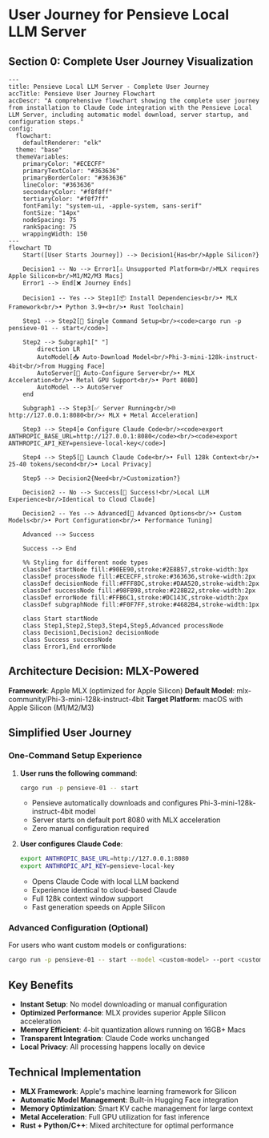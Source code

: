 # User Journey for Pensieve Local LLM Server

## Section 0: Complete User Journey Visualization

```mermaid
---
title: Pensieve Local LLM Server - Complete User Journey
accTitle: Pensieve User Journey Flowchart
accDescr: "A comprehensive flowchart showing the complete user journey from installation to Claude Code integration with the Pensieve Local LLM Server, including automatic model download, server startup, and configuration steps."
config:
  flowchart:
    defaultRenderer: "elk"
  theme: "base"
  themeVariables:
    primaryColor: "#ECECFF"
    primaryTextColor: "#363636"
    primaryBorderColor: "#363636"
    lineColor: "#363636"
    secondaryColor: "#f8f8ff"
    tertiaryColor: "#f0f7ff"
    fontFamily: "system-ui, -apple-system, sans-serif"
    fontSize: "14px"
    nodeSpacing: 75
    rankSpacing: 75
    wrappingWidth: 150
---
flowchart TD
    Start([User Starts Journey]) --> Decision1{Has<br/>Apple Silicon?}

    Decision1 -- No --> Error1[⚠️ Unsupported Platform<br/>MLX requires Apple Silicon<br/>M1/M2/M3 Macs]
    Error1 --> End[❌ Journey Ends]

    Decision1 -- Yes --> Step1[📦 Install Dependencies<br/>• MLX Framework<br/>• Python 3.9+<br/>• Rust Toolchain]

    Step1 --> Step2[🚀 Single Command Setup<br/><code>cargo run -p pensieve-01 -- start</code>]

    Step2 --> Subgraph1[" "]
        direction LR
        AutoModel[📥 Auto-Download Model<br/>Phi-3-mini-128k-instruct-4bit<br/>from Hugging Face]
        AutoServer[🔧 Auto-Configure Server<br/>• MLX Acceleration<br/>• Metal GPU Support<br/>• Port 8080]
        AutoModel --> AutoServer
    end

    Subgraph1 --> Step3[✅ Server Running<br/>🌐 http://127.0.0.1:8080<br/>⚡ MLX + Metal Acceleration]

    Step3 --> Step4[⚙️ Configure Claude Code<br/><code>export ANTHROPIC_BASE_URL=http://127.0.0.1:8080</code><br/><code>export ANTHROPIC_API_KEY=pensieve-local-key</code>]

    Step4 --> Step5[🎯 Launch Claude Code<br/>• Full 128k Context<br/>• 25-40 tokens/second<br/>• Local Privacy]

    Step5 --> Decision2{Need<br/>Customization?}

    Decision2 -- No --> Success[🎉 Success!<br/>Local LLM Experience<br/>Identical to Cloud Claude]

    Decision2 -- Yes --> Advanced[🔧 Advanced Options<br/>• Custom Models<br/>• Port Configuration<br/>• Performance Tuning]

    Advanced --> Success

    Success --> End

    %% Styling for different node types
    classDef startNode fill:#90EE90,stroke:#2E8B57,stroke-width:3px
    classDef processNode fill:#ECECFF,stroke:#363636,stroke-width:2px
    classDef decisionNode fill:#FFF8DC,stroke:#DAA520,stroke-width:2px
    classDef successNode fill:#98FB98,stroke:#228B22,stroke-width:2px
    classDef errorNode fill:#FFB6C1,stroke:#DC143C,stroke-width:2px
    classDef subgraphNode fill:#F0F7FF,stroke:#4682B4,stroke-width:1px

    class Start startNode
    class Step1,Step2,Step3,Step4,Step5,Advanced processNode
    class Decision1,Decision2 decisionNode
    class Success successNode
    class Error1,End errorNode
```

## Architecture Decision: MLX-Powered

**Framework**: Apple MLX (optimized for Apple Silicon)
**Default Model**: mlx-community/Phi-3-mini-128k-instruct-4bit
**Target Platform**: macOS with Apple Silicon (M1/M2/M3)

## Simplified User Journey

### One-Command Setup Experience

1. **User runs the following command**:
    ```bash
    cargo run -p pensieve-01 -- start
    ```
    - Pensieve automatically downloads and configures Phi-3-mini-128k-instruct-4bit model
    - Server starts on default port 8080 with MLX acceleration
    - Zero manual configuration required

2. **User configures Claude Code**:
    ```bash
    export ANTHROPIC_BASE_URL=http://127.0.0.1:8080
    export ANTHROPIC_API_KEY=pensieve-local-key
    ```
    - Opens Claude Code with local LLM backend
    - Experience identical to cloud-based Claude
    - Full 128k context window support
    - Fast generation speeds on Apple Silicon

### Advanced Configuration (Optional)

For users who want custom models or configurations:
```bash
cargo run -p pensieve-01 -- start --model <custom-model> --port <custom-port>
```

## Key Benefits

- **Instant Setup**: No model downloading or manual configuration
- **Optimized Performance**: MLX provides superior Apple Silicon acceleration
- **Memory Efficient**: 4-bit quantization allows running on 16GB+ Macs
- **Transparent Integration**: Claude Code works unchanged
- **Local Privacy**: All processing happens locally on device

## Technical Implementation

- **MLX Framework**: Apple's machine learning framework for Silicon
- **Automatic Model Management**: Built-in Hugging Face integration
- **Memory Optimization**: Smart KV cache management for large context
- **Metal Acceleration**: Full GPU utilization for fast inference
- **Rust + Python/C++**: Mixed architecture for optimal performance